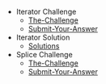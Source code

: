 - Iterator Challenge
  - [The-Challenge](./challenges/iterator-challenge/The-Challenge.md)
  - [Submit-Your-Answer](./challenges/iterator-challenge/Submit-Your-Answer.md)
- Iterator Solution
  - [Solutions](./challenges/iterator-solution/Solutions.md)
- Splice Challenge
  - [The-Challenge](./challenges/splice-challenge/The-Challenge.md)
  - [Submit-Your-Answer](./challenges/splice-challenge/Submit-Your-Answer.md)
